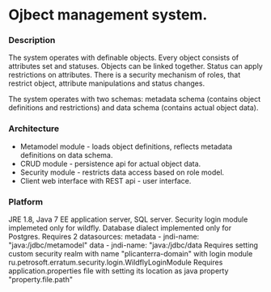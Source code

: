 # Ojbect management system.

### Description
The system operates with definable objects. Every object consists of attributes set and statuses. Objects can be linked together. Status can apply restrictions on attributes. There is a security mechanism of roles, that restrict object, attribute manipulations and status changes.

The system operates with two schemas: metadata schema (contains object definitions and restrictions) and data schema (contains actual object data).

### Architecture
* Metamodel module - loads object definitions, reflects metadata definitions on data schema.
* CRUD module - persistence api for actual object data.
* Security module - restricts data access based on role model.
* Client web interface with REST api - user interface.

### Platform
JRE 1.8, Java 7 EE application server, SQL server.
Security login module implemeted only for wildfly.
Database dialect implemented only for Postgres.
Requires 2 datasources: metadata - jndi-name: "java:/jdbc/metamodel"
data - jndi-name: "java:/jdbc/data
Requires setting custom security realm with name "plicanterra-domain" with login module ru.petrosoft.erratum.security.login.WildflyLoginModule
Requires application.properties file with setting its location as java property "property.file.path"
